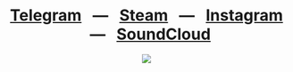 <div align="center">
    <h1 align="center">
        <a href="https://t.me/lzrdblzzrd"><b>Telegram</b></a>
        &nbsp;&nbsp;&mdash;&nbsp;&nbsp;
        <a href="https://steamcommunity.com/id/lzrdblzzrd"><b>Steam</b></a>
        &nbsp;&nbsp;&mdash;&nbsp;&nbsp;
        <a href="https://www.instagram.com/lzrdblzzrd"><b>Instagram</b></a>
        &nbsp;&nbsp;&mdash;&nbsp;&nbsp;
        <a href="https://soundcloud.com/lzrdblzzrd"><b>SoundCloud</b></a>
    </h1>
    <a href="https://github.com/lzrdblzzrd"><img src="https://count.getloli.com/get/@lzrdblzzrd?theme=rule34" /></a>
</div>
